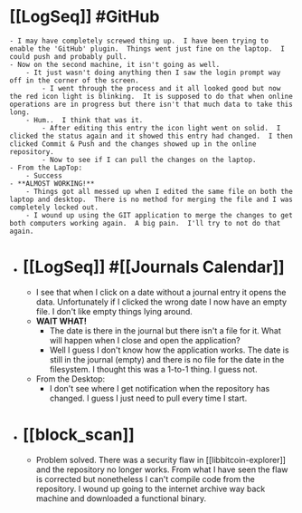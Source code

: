 # [[LogSeq]] #GitHub
	- I may have completely screwed thing up.  I have been trying to enable the 'GitHub' plugin.  Things went just fine on the laptop.  I could push and probably pull.
	- Now on the second machine, it isn't going as well.
		- It just wasn't doing anything then I saw the login prompt way off in the corner of the screen.
			- I went through the process and it all looked good but now the red icon light is blinking.  It is supposed to do that when online operations are in progress but there isn't that much data to take this long.
		- Hum..  I think that was it.
			- After editing this entry the icon light went on solid.  I clicked the status again and it showed this entry had changed.  I then clicked Commit & Push and the changes showed up in the online repository.
			- Now to see if I can pull the changes on the laptop.
	- From the LapTop:
		- Success
	- **ALMOST WORKING!**
		- Things got all messed up when I edited the same file on both the laptop and desktop.  There is no method for merging the file and I was completely locked out.
		- I wound up using the GIT application to merge the changes to get both computers working again.  A big pain.  I'll try to not do that again.
- # [[LogSeq]] #[[Journals Calendar]]
	- I see that when I click on a date without a journal entry it opens the data.  Unfortunately if I clicked the wrong date I now have an empty file.  I don't like empty things lying around.
	- **WAIT WHAT!**
		- The date is there in the journal but there isn't a file for it.  What will happen when I close and open the application?
		- Well I guess I don't know how the application works.  The date is still in the journal (empty) and there is no file for the date in the filesystem.  I thought this was a 1-to-1 thing.  I guess not.
	- From the Desktop:
		- I don't see where I get notification when the repository has changed.  I guess I just need to pull every time I start.
- # [[block_scan]]
	- Problem solved.  There was a security flaw in [[libbitcoin-explorer]] and the repository no longer works.  From what I have seen the flaw is corrected but nonetheless I can't compile code from the repository.  I wound up going to the internet archive way back machine and downloaded a functional binary.